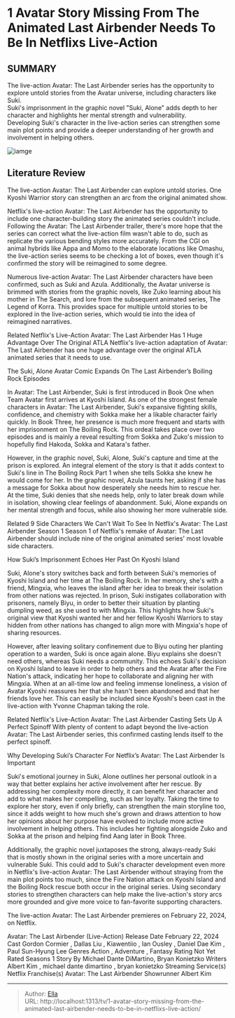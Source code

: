 # 1 Avatar Story Missing From The Animated Last Airbender Needs To Be In Netflixs Live-Action


## SUMMARY 



The live-action Avatar: The Last Airbender series has the opportunity to explore untold stories from the Avatar universe, including characters like Suki.   
Suki&#39;s imprisonment in the graphic novel &#34;Suki, Alone&#34; adds depth to her character and highlights her mental strength and vulnerability.   
Developing Suki&#39;s character in the live-action series can strengthen some main plot points and provide a deeper understanding of her growth and involvement in helping others.  

![iamge](https://static1.srcdn.com/wordpress/wp-content/uploads/2024/01/aang-from-avatar-the-last-airbender-and-gordon-cormier-as-aang-in-live-action.jpg)

## Literature Review
The live-action Avatar: The Last Airbender can explore untold stories. One Kyoshi Warrior story can strengthen an arc from the original animated show.




Netflix&#39;s live-action Avatar: The Last Airbender has the opportunity to include one character-building story the animated series couldn&#39;t include. Following the Avatar: The Last Airbender trailer, there&#39;s more hope that the series can correct what the live-action film wasn&#39;t able to do, such as replicate the various bending styles more accurately. From the CGI on animal hybrids like Appa and Momo to the elaborate locations like Omashu, the live-action series seems to be checking a lot of boxes, even though it&#39;s confirmed the story will be reimagined to some degree.




Numerous live-action Avatar: The Last Airbender characters have been confirmed, such as Suki and Azula. Additionally, the Avatar universe is brimmed with stories from the graphic novels, like Zuko learning about his mother in The Search, and lore from the subsequent animated series, The Legend of Korra. This provides space for multiple untold stories to be explored in the live-action series, which would tie into the idea of reimagined narratives.

Related   Netflix&#39;s Live-Action Avatar: The Last Airbender Has 1 Huge Advantage Over The Original ATLA   Netflix&#39;s live-action adaptation of Avatar: The Last Airbender has one huge advantage over the original ATLA animated series that it needs to use.    


 The Suki, Alone Avatar Comic Expands On The Last Airbender’s Boiling Rock Episodes 
   

In Avatar: The Last Airbender, Suki is first introduced in Book One when Team Avatar first arrives at Kyoshi Island. As one of the strongest female characters in Avatar: The Last Airbender, Suki&#39;s expansive fighting skills, confidence, and chemistry with Sokka make her a likable character fairly quickly. In Book Three, her presence is much more frequent and starts with her imprisonment on The Boiling Rock. This ordeal takes place over two episodes and is mainly a reveal resulting from Sokka and Zuko&#39;s mission to hopefully find Hakoda, Sokka and Katara&#39;s father.




However, in the graphic novel, Suki, Alone, Suki&#39;s capture and time at the prison is explored. An integral element of the story is that it adds context to Suki&#39;s line in The Boiling Rock Part 1 when she tells Sokka she knew he would come for her. In the graphic novel, Azula taunts her, asking if she has a message for Sokka about how desperately she needs him to rescue her. At the time, Suki denies that she needs help, only to later break down while in isolation, showing clear feelings of abandonment. Suki, Alone expands on her mental strength and focus, while also showing her more vulnerable side.

Related   9 Side Characters We Can&#39;t Wait To See In Netflix&#39;s Avatar: The Last Airbender Season 1   Season 1 of Netflix&#39;s remake of Avatar: The Last Airbender should include nine of the original animated series&#39; most lovable side characters.    



How Suki’s Imprisonment Echoes Her Past On Kyoshi Island 
          



Suki, Alone&#39;s story switches back and forth between Suki&#39;s memories of Kyoshi Island and her time at The Boiling Rock. In her memory, she&#39;s with a friend, Mingxia, who leaves the island after her idea to break their isolation from other nations was rejected. In prison, Suki instigates collaboration with prisoners, namely Biyu, in order to better their situation by planting dumpling weed, as she used to with Mingxia. This highlights how Suki&#39;s original view that Kyoshi wanted her and her fellow Kyoshi Warriors to stay hidden from other nations has changed to align more with Mingxia&#39;s hope of sharing resources.

However, after leaving solitary confinement due to Biyu outing her planting operation to a warden, Suki is once again alone. Biyu explains she doesn&#39;t need others, whereas Suki needs a community. This echoes Suki&#39;s decision on Kyoshi Island to leave in order to help others and the Avatar after the Fire Nation&#39;s attack, indicating her hope to collaborate and aligning her with Mingxia. When at an all-time low and feeling immense loneliness, a vision of Avatar Kyoshi reassures her that she hasn&#39;t been abandoned and that her friends love her. This can easily be included since Kyoshi&#39;s been cast in the live-action with Yvonne Chapman taking the role.



Related   Netflix&#39;s Live-Action Avatar: The Last Airbender Casting Sets Up A Perfect Spinoff   With plenty of content to adapt beyond the live-action Avatar: The Last Airbender series, this confirmed casting lends itself to the perfect spinoff.    



 Why Developing Suki’s Character For Netflix’s Avatar: The Last Airbender Is Important 
          

Suki&#39;s emotional journey in Suki, Alone outlines her personal outlook in a way that better explains her active involvement after her rescue. By addressing her complexity more directly, it can benefit her character and add to what makes her compelling, such as her loyalty. Taking the time to explore her story, even if only briefly, can strengthen the main storyline too, since it adds weight to how much she&#39;s grown and draws attention to how her opinions about her purpose have evolved to include more active involvement in helping others. This includes her fighting alongside Zuko and Sokka at the prison and helping find Aang later in Book Three.




Additionally, the graphic novel juxtaposes the strong, always-ready Suki that is mostly shown in the original series with a more uncertain and vulnerable Suki. This could add to Suki&#39;s character development even more in Netflix&#39;s live-action Avatar: The Last Airbender without straying from the main plot points too much, since the Fire Nation attack on Kyoshi Island and the Boiling Rock rescue both occur in the original series. Using secondary stories to strengthen characters can help make the live-action&#39;s story arcs more grounded and give more voice to fan-favorite supporting characters.



The live-action Avatar: The Last Airbender premieres on February 22, 2024, on Netflix.




Avatar: The Last Airbender (Live-Action)   Release Date   February 22, 2024    Cast   Gordon Cormier , Dallas Liu , Kiawentiio , Ian Ousley , Daniel Dae Kim , Paul Sun-Hyung Lee    Genres   Action , Adventure , Fantasy    Rating   Not Yet Rated    Seasons   1    Story By   Michael Dante DiMartino, Bryan Konietzko    Writers   Albert Kim , michael dante dimartino , bryan konietzko    Streaming Service(s)   Netflix    Franchise(s)   Avatar: The Last Airbender    Showrunner   Albert Kim       





---

> Author: [Ella](https://instagram.hk.cn/)  
> URL: http://localhost:1313/tv/1-avatar-story-missing-from-the-animated-last-airbender-needs-to-be-in-netflixs-live-action/  

